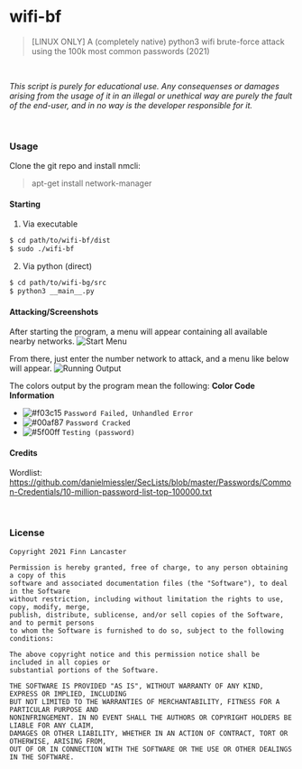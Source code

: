 # wifi-bf
> \[LINUX ONLY\] A (completely native) python3 wifi brute-force attack using the 100k most common passwords (2021)

<br />

_This script is purely for educational use. Any consequenses or damages arising from the usage of it in an illegal or unethical way are purely the fault of the end-user, and in no way is the developer responsible for it._

<br />

### Usage

Clone the git repo and install nmcli:

> apt-get install network-manager

#### Starting
1. Via executable
```bash
$ cd path/to/wifi-bf/dist
$ sudo ./wifi-bf
```

2. Via python (direct)
```bash
$ cd path/to/wifi-bg/src
$ python3 __main__.py
```

#### Attacking/Screenshots
After starting the program, a menu will appear containing all available nearby networks.
![Start Menu](https://i.imgur.com/RWAIroT.png)

From there, just enter the number network to attack, and a menu like below will appear. 
![Running Output](https://i.imgur.com/wNEu8Ya.png)

The colors output by the program mean the following:
**Color Code Information**
- ![#f03c15](https://via.placeholder.com/15/f03c15/000000?text=+) `Password Failed, Unhandled Error`
- ![#00af87](https://via.placeholder.com/15/00af87/000000?text=+) `Password Cracked`
- ![#5f00ff](https://via.placeholder.com/15/5f00ff/000000?text=+) `Testing (password)`

#### Credits
Wordlist: https://github.com/danielmiessler/SecLists/blob/master/Passwords/Common-Credentials/10-million-password-list-top-100000.txt

<br />

### License
```
Copyright 2021 Finn Lancaster

Permission is hereby granted, free of charge, to any person obtaining a copy of this
software and associated documentation files (the "Software"), to deal in the Software 
without restriction, including without limitation the rights to use, copy, modify, merge,
publish, distribute, sublicense, and/or sell copies of the Software, and to permit persons
to whom the Software is furnished to do so, subject to the following conditions:

The above copyright notice and this permission notice shall be included in all copies or
substantial portions of the Software.

THE SOFTWARE IS PROVIDED "AS IS", WITHOUT WARRANTY OF ANY KIND, EXPRESS OR IMPLIED, INCLUDING
BUT NOT LIMITED TO THE WARRANTIES OF MERCHANTABILITY, FITNESS FOR A PARTICULAR PURPOSE AND
NONINFRINGEMENT. IN NO EVENT SHALL THE AUTHORS OR COPYRIGHT HOLDERS BE LIABLE FOR ANY CLAIM,
DAMAGES OR OTHER LIABILITY, WHETHER IN AN ACTION OF CONTRACT, TORT OR OTHERWISE, ARISING FROM,
OUT OF OR IN CONNECTION WITH THE SOFTWARE OR THE USE OR OTHER DEALINGS IN THE SOFTWARE.
```
